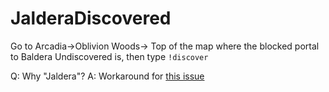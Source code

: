 # JalderaDiscovered

Go to Arcadia->Oblivion Woods-> Top of the map where the blocked portal to Baldera Undiscovered is, then type `!discover`



Q: Why "Jaldera"?
A: Workaround for [this issue](https://github.com/wuaw/reload/issues/2)